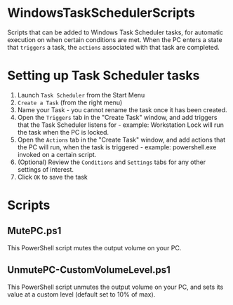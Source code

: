 # WindowsTaskSchedulerScripts
Scripts that can be added to Windows Task Scheduler tasks, for automatic execution on when certain conditions are met. When the PC enters a state that `triggers` a task, the `actions` associated with that task are completed.

# Setting up Task Scheduler tasks
1. Launch `Task Scheduler` from the Start Menu
2. `Create a Task` (from the right menu)
3. Name your Task - you cannot rename the task once it has been created.
4. Open the `Triggers` tab in the "Create Task" window, and add triggers that the Task Scheduler listens for - example: Workstation Lock will run the task when the PC is locked.
5. Open the `Actions` tab in the "Create Task" window, and add actions that the PC will run, when the task is triggered - example: powershell.exe invoked on a certain script.
6. (Optional) Review the `Conditions` and `Settings` tabs for any other settings of interest.
7. Click `OK` to save the task

# Scripts
## MutePC.ps1
This PowerShell script mutes the output volume on your PC.

## UnmutePC-CustomVolumeLevel.ps1
This PowerShell script unmutes the output volume on your PC, and sets its value at a custom level (default set to 10% of max).
